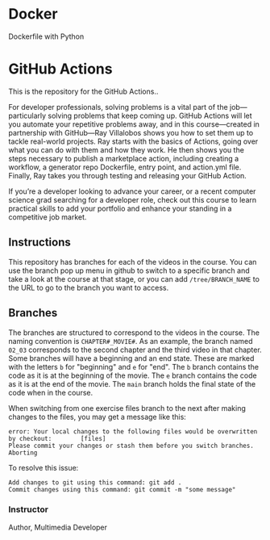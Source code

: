 # Docker
Dockerfile with Python

# GitHub Actions
This is the repository for the GitHub Actions..

For developer professionals, solving problems is a vital part of the job—particularly solving problems that keep coming up. GitHub Actions will let you automate your repetitive problems away, and in this course—created in partnership with GitHub—Ray Villalobos shows you how to set them up to tackle real-world projects. Ray starts with the basics of Actions, going over what you can do with them and how they work. He then shows you the steps necessary to publish a marketplace action, including creating a workflow, a generator repo Dockerfile, entry point, and action.yml file. Finally, Ray takes you through testing and releasing your GitHub Action.

If you’re a developer looking to advance your career, or a recent computer science grad searching for a developer role, check out this course to learn practical skills to add your portfolio and enhance your standing in a competitive job market.

## Instructions
This repository has branches for each of the videos in the course. You can use the branch pop up menu in github to switch to a specific branch and take a look at the course at that stage, or you can add `/tree/BRANCH_NAME` to the URL to go to the branch you want to access.

## Branches
The branches are structured to correspond to the videos in the course. The naming convention is `CHAPTER#_MOVIE#`. As an example, the branch named `02_03` corresponds to the second chapter and the third video in that chapter. 
Some branches will have a beginning and an end state. These are marked with the letters `b` for "beginning" and `e` for "end". The `b` branch contains the code as it is at the beginning of the movie. The `e` branch contains the code as it is at the end of the movie. The `main` branch holds the final state of the code when in the course.

When switching from one exercise files branch to the next after making changes to the files, you may get a message like this:

    error: Your local changes to the following files would be overwritten by checkout:        [files]
    Please commit your changes or stash them before you switch branches.
    Aborting

To resolve this issue:
	
    Add changes to git using this command: git add .
	Commit changes using this command: git commit -m "some message"



### Instructor


                            
Author, Multimedia Developer

                            



